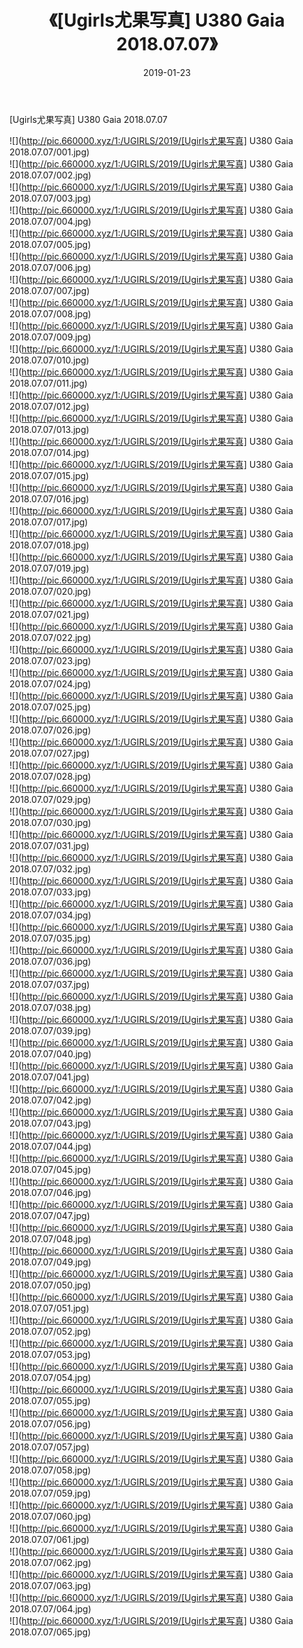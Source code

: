 ﻿---
layout: post
title:  《[Ugirls尤果写真] U380 Gaia 2018.07.07》
date:   2019-01-23
img: http://pic.660000.xyz/1:/UGIRLS/2019/[Ugirls尤果写真] U380 Gaia 2018.07.07/000.jpg
categories: [美女, 清纯, 唯美]
---

[Ugirls尤果写真] U380 Gaia 2018.07.07

 ![](http://pic.660000.xyz/1:/UGIRLS/2019/[Ugirls尤果写真] U380 Gaia 2018.07.07/001.jpg) <br>![](http://pic.660000.xyz/1:/UGIRLS/2019/[Ugirls尤果写真] U380 Gaia 2018.07.07/002.jpg) <br>![](http://pic.660000.xyz/1:/UGIRLS/2019/[Ugirls尤果写真] U380 Gaia 2018.07.07/003.jpg) <br>![](http://pic.660000.xyz/1:/UGIRLS/2019/[Ugirls尤果写真] U380 Gaia 2018.07.07/004.jpg) <br>![](http://pic.660000.xyz/1:/UGIRLS/2019/[Ugirls尤果写真] U380 Gaia 2018.07.07/005.jpg) <br>![](http://pic.660000.xyz/1:/UGIRLS/2019/[Ugirls尤果写真] U380 Gaia 2018.07.07/006.jpg) <br>![](http://pic.660000.xyz/1:/UGIRLS/2019/[Ugirls尤果写真] U380 Gaia 2018.07.07/007.jpg) <br>![](http://pic.660000.xyz/1:/UGIRLS/2019/[Ugirls尤果写真] U380 Gaia 2018.07.07/008.jpg) <br>![](http://pic.660000.xyz/1:/UGIRLS/2019/[Ugirls尤果写真] U380 Gaia 2018.07.07/009.jpg) <br>![](http://pic.660000.xyz/1:/UGIRLS/2019/[Ugirls尤果写真] U380 Gaia 2018.07.07/010.jpg) <br>![](http://pic.660000.xyz/1:/UGIRLS/2019/[Ugirls尤果写真] U380 Gaia 2018.07.07/011.jpg) <br>![](http://pic.660000.xyz/1:/UGIRLS/2019/[Ugirls尤果写真] U380 Gaia 2018.07.07/012.jpg) <br>![](http://pic.660000.xyz/1:/UGIRLS/2019/[Ugirls尤果写真] U380 Gaia 2018.07.07/013.jpg) <br>![](http://pic.660000.xyz/1:/UGIRLS/2019/[Ugirls尤果写真] U380 Gaia 2018.07.07/014.jpg) <br>![](http://pic.660000.xyz/1:/UGIRLS/2019/[Ugirls尤果写真] U380 Gaia 2018.07.07/015.jpg) <br>![](http://pic.660000.xyz/1:/UGIRLS/2019/[Ugirls尤果写真] U380 Gaia 2018.07.07/016.jpg) <br>![](http://pic.660000.xyz/1:/UGIRLS/2019/[Ugirls尤果写真] U380 Gaia 2018.07.07/017.jpg) <br>![](http://pic.660000.xyz/1:/UGIRLS/2019/[Ugirls尤果写真] U380 Gaia 2018.07.07/018.jpg) <br>![](http://pic.660000.xyz/1:/UGIRLS/2019/[Ugirls尤果写真] U380 Gaia 2018.07.07/019.jpg) <br>![](http://pic.660000.xyz/1:/UGIRLS/2019/[Ugirls尤果写真] U380 Gaia 2018.07.07/020.jpg) <br>![](http://pic.660000.xyz/1:/UGIRLS/2019/[Ugirls尤果写真] U380 Gaia 2018.07.07/021.jpg) <br>![](http://pic.660000.xyz/1:/UGIRLS/2019/[Ugirls尤果写真] U380 Gaia 2018.07.07/022.jpg) <br>![](http://pic.660000.xyz/1:/UGIRLS/2019/[Ugirls尤果写真] U380 Gaia 2018.07.07/023.jpg) <br>![](http://pic.660000.xyz/1:/UGIRLS/2019/[Ugirls尤果写真] U380 Gaia 2018.07.07/024.jpg) <br>![](http://pic.660000.xyz/1:/UGIRLS/2019/[Ugirls尤果写真] U380 Gaia 2018.07.07/025.jpg) <br>![](http://pic.660000.xyz/1:/UGIRLS/2019/[Ugirls尤果写真] U380 Gaia 2018.07.07/026.jpg) <br>![](http://pic.660000.xyz/1:/UGIRLS/2019/[Ugirls尤果写真] U380 Gaia 2018.07.07/027.jpg) <br>![](http://pic.660000.xyz/1:/UGIRLS/2019/[Ugirls尤果写真] U380 Gaia 2018.07.07/028.jpg) <br>![](http://pic.660000.xyz/1:/UGIRLS/2019/[Ugirls尤果写真] U380 Gaia 2018.07.07/029.jpg) <br>![](http://pic.660000.xyz/1:/UGIRLS/2019/[Ugirls尤果写真] U380 Gaia 2018.07.07/030.jpg) <br>![](http://pic.660000.xyz/1:/UGIRLS/2019/[Ugirls尤果写真] U380 Gaia 2018.07.07/031.jpg) <br>![](http://pic.660000.xyz/1:/UGIRLS/2019/[Ugirls尤果写真] U380 Gaia 2018.07.07/032.jpg) <br>![](http://pic.660000.xyz/1:/UGIRLS/2019/[Ugirls尤果写真] U380 Gaia 2018.07.07/033.jpg) <br>![](http://pic.660000.xyz/1:/UGIRLS/2019/[Ugirls尤果写真] U380 Gaia 2018.07.07/034.jpg) <br>![](http://pic.660000.xyz/1:/UGIRLS/2019/[Ugirls尤果写真] U380 Gaia 2018.07.07/035.jpg) <br>![](http://pic.660000.xyz/1:/UGIRLS/2019/[Ugirls尤果写真] U380 Gaia 2018.07.07/036.jpg) <br>![](http://pic.660000.xyz/1:/UGIRLS/2019/[Ugirls尤果写真] U380 Gaia 2018.07.07/037.jpg) <br>![](http://pic.660000.xyz/1:/UGIRLS/2019/[Ugirls尤果写真] U380 Gaia 2018.07.07/038.jpg) <br>![](http://pic.660000.xyz/1:/UGIRLS/2019/[Ugirls尤果写真] U380 Gaia 2018.07.07/039.jpg) <br>![](http://pic.660000.xyz/1:/UGIRLS/2019/[Ugirls尤果写真] U380 Gaia 2018.07.07/040.jpg) <br>![](http://pic.660000.xyz/1:/UGIRLS/2019/[Ugirls尤果写真] U380 Gaia 2018.07.07/041.jpg) <br>![](http://pic.660000.xyz/1:/UGIRLS/2019/[Ugirls尤果写真] U380 Gaia 2018.07.07/042.jpg) <br>![](http://pic.660000.xyz/1:/UGIRLS/2019/[Ugirls尤果写真] U380 Gaia 2018.07.07/043.jpg) <br>![](http://pic.660000.xyz/1:/UGIRLS/2019/[Ugirls尤果写真] U380 Gaia 2018.07.07/044.jpg) <br>![](http://pic.660000.xyz/1:/UGIRLS/2019/[Ugirls尤果写真] U380 Gaia 2018.07.07/045.jpg) <br>![](http://pic.660000.xyz/1:/UGIRLS/2019/[Ugirls尤果写真] U380 Gaia 2018.07.07/046.jpg) <br>![](http://pic.660000.xyz/1:/UGIRLS/2019/[Ugirls尤果写真] U380 Gaia 2018.07.07/047.jpg) <br>![](http://pic.660000.xyz/1:/UGIRLS/2019/[Ugirls尤果写真] U380 Gaia 2018.07.07/048.jpg) <br>![](http://pic.660000.xyz/1:/UGIRLS/2019/[Ugirls尤果写真] U380 Gaia 2018.07.07/049.jpg) <br>![](http://pic.660000.xyz/1:/UGIRLS/2019/[Ugirls尤果写真] U380 Gaia 2018.07.07/050.jpg) <br>![](http://pic.660000.xyz/1:/UGIRLS/2019/[Ugirls尤果写真] U380 Gaia 2018.07.07/051.jpg) <br>![](http://pic.660000.xyz/1:/UGIRLS/2019/[Ugirls尤果写真] U380 Gaia 2018.07.07/052.jpg) <br>![](http://pic.660000.xyz/1:/UGIRLS/2019/[Ugirls尤果写真] U380 Gaia 2018.07.07/053.jpg) <br>![](http://pic.660000.xyz/1:/UGIRLS/2019/[Ugirls尤果写真] U380 Gaia 2018.07.07/054.jpg) <br>![](http://pic.660000.xyz/1:/UGIRLS/2019/[Ugirls尤果写真] U380 Gaia 2018.07.07/055.jpg) <br>![](http://pic.660000.xyz/1:/UGIRLS/2019/[Ugirls尤果写真] U380 Gaia 2018.07.07/056.jpg) <br>![](http://pic.660000.xyz/1:/UGIRLS/2019/[Ugirls尤果写真] U380 Gaia 2018.07.07/057.jpg) <br>![](http://pic.660000.xyz/1:/UGIRLS/2019/[Ugirls尤果写真] U380 Gaia 2018.07.07/058.jpg) <br>![](http://pic.660000.xyz/1:/UGIRLS/2019/[Ugirls尤果写真] U380 Gaia 2018.07.07/059.jpg) <br>![](http://pic.660000.xyz/1:/UGIRLS/2019/[Ugirls尤果写真] U380 Gaia 2018.07.07/060.jpg) <br>![](http://pic.660000.xyz/1:/UGIRLS/2019/[Ugirls尤果写真] U380 Gaia 2018.07.07/061.jpg) <br>![](http://pic.660000.xyz/1:/UGIRLS/2019/[Ugirls尤果写真] U380 Gaia 2018.07.07/062.jpg) <br>![](http://pic.660000.xyz/1:/UGIRLS/2019/[Ugirls尤果写真] U380 Gaia 2018.07.07/063.jpg) <br>![](http://pic.660000.xyz/1:/UGIRLS/2019/[Ugirls尤果写真] U380 Gaia 2018.07.07/064.jpg) <br>![](http://pic.660000.xyz/1:/UGIRLS/2019/[Ugirls尤果写真] U380 Gaia 2018.07.07/065.jpg) <br>